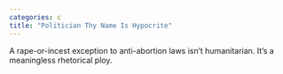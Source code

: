 ```yaml
---
categories: c
title: "Politician Thy Name Is Hypocrite"
---
```

A rape-or-incest exception to anti-abortion laws isn’t humanitarian. It’s a meaningless rhetorical ploy.